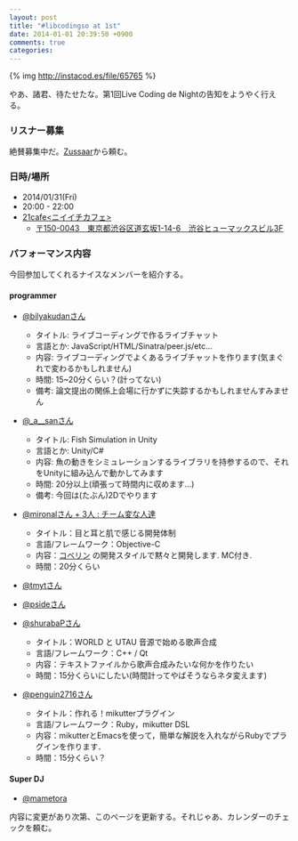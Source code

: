 ```yaml
---
layout: post
title: "#libcodingso at 1st"
date: 2014-01-01 20:39:50 +0900
comments: true
categories: 
---
```


{% img http://instacod.es/file/65765 %}

やあ、諸君、待たせたな。第1回Live Coding de Nightの告知をようやく行える。

### リスナー募集

絶賛募集中だ。[Zussaar](http://www.zusaar.com/event/2947012)から頼む。

### 日時/場所

 - 2014/01/31(Fri)
 - 20:00 - 22:00
 - [21cafe<ニイイチカフェ>](http://www.ni-ichicafe.com/)
     - [〒150-0043　東京都渋谷区道玄坂1-14-6　渋谷ヒューマックスビル3F](https://maps.google.com/maps?q=%E3%80%92150-0043%E3%80%80%E6%9D%B1%E4%BA%AC%E9%83%BD%E6%B8%8B%E8%B0%B7%E5%8C%BA%E9%81%93%E7%8E%84%E5%9D%821-14-6%E3%80%80%E6%B8%8B%E8%B0%B7%E3%83%92%E3%83%A5%E3%83%BC%E3%83%9E%E3%83%83%E3%82%AF%E3%82%B9%E3%83%93%E3%83%AB3F&hl=ja&ie=UTF8&sll=37.0625,-95.677068&sspn=43.307813,78.662109&hnear=%E6%97%A5%E6%9C%AC,+%E6%9D%B1%E4%BA%AC%E9%83%BD%E6%B8%8B%E8%B0%B7%E5%8C%BA%E9%81%93%E7%8E%84%E5%9D%82%EF%BC%91%E4%B8%81%E7%9B%AE%EF%BC%91%EF%BC%94%E2%88%92%EF%BC%96+%E4%BD%8F%E5%8F%8B%E4%B8%8D%E5%8B%95%E7%94%A3%E6%B8%8B%E8%B0%B7%E3%83%92%E3%83%A5%E3%83%BC%E3%83%9E%E3%83%83%E3%82%AF%E3%82%B9%E3%83%93%E3%83%AB&t=m&z=16)


### パフォーマンス内容

今回参加してくれるナイスなメンバーを紹介する。


#### programmer

- [@bilyakudanさん](https://twitter.com/bilyakudan)
  - タイトル: ライブコーディングで作るライブチャット
  - 言語とか: JavaScript/HTML/Sinatra/peer.js/etc...
  - 内容: ライブコーディングでよくあるライブチャットを作ります(気まぐれで変わるかもしれません)
  - 時間: 15~20分くらい？(計ってない)
  - 備考: 論文提出の関係上会場に行かずに失踪するかもしれませんすみません
- [@_a__sanさん](https://twitter.com/_a__san)
  - タイトル: Fish Simulation in Unity
  - 言語とか: Unity/C#
  - 内容: 魚の動きをシミュレーションするライブラリを持参するので、それをUnityに組み込んで動かしてみます
  - 時間: 20分以上(頑張って時間内に収めます...)
  - 備考: 今回は(たぶん)2Dでやります
- [@mironalさん + 3人 : チーム変な人達](https://twitter.com/mironal)
  - タイトル：目と耳と肌で感じる開発体制
  - 言語/フレームワーク：Objective-C
  - 内容：[コベリン](http://covelline.com/) の開発スタイルで黙々と開発します. MC付き.
  - 時間：20分くらい
- [@tmytさん](https://twitter.com/tmyt)
- [@psideさん](https://twitter.com/pside)

- [@shurabaPさん](https://twitter.com/shurabaP)
  - タイトル：WORLD と UTAU 音源で始める歌声合成
  - 言語/フレームワーク：C++ / Qt
  - 内容：テキストファイルから歌声合成みたいな何かを作りたい
  - 時間：15分くらいにしたい(時間計ってやばそうならネタ変えます)

- [@penguin2716さん](https://twitter.com/penguin2716)
  - タイトル：作れる！mikutterプラグイン
  - 言語/フレームワーク：Ruby，mikutter DSL
  - 内容：mikutterとEmacsを使って，簡単な解説を入れながらRubyでプラグインを作ります．
  - 時間：15分くらい？


#### Super DJ

 - [@mametora](https://twitter.com/mametora)


内容に変更があり次第、このページを更新する。それじゃあ、カレンダーのチェックを頼む。
